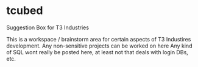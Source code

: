 # tcubed
Suggestion Box for T3 Industries

This is a workspace / brainstorm area for certain aspects of T3 Industires development. Any non-sensitive projects can be worked on here
Any kind of SQL wont really be posted here, at least not that deals with login DBs, etc. 

